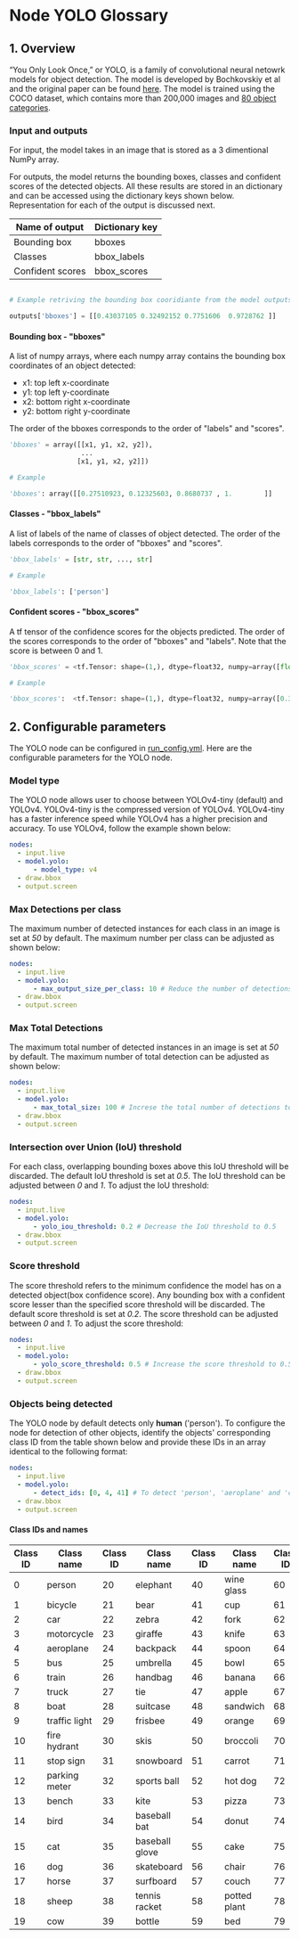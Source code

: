 # Node YOLO Glossary

## 1. Overview

“You Only Look Once,” or YOLO, is a family of convolutional neural netowrk models for object detection. The model is developed by Bochkovskiy et al and the original paper can be found [here](https://arxiv.org/pdf/2004.10934.pdf). The model is trained using the COCO dataset, which contains more than 200,000 images and [80 object categories](#Class-IDs-and-names).

### Input and outputs

For input, the model takes in an image that is stored as a 3 dimentional NumPy array.

For outputs, the model returns the bounding boxes, classes and confident scores of the detected objects. All these results are stored in an dictionary and can be accessed using the dictionary keys shown below. Representation for each of the output is discussed next.

| Name of output   | Dictionary key |
| ---------------- | -------------- |
| Bounding box     | bboxes         |
| Classes          | bbox_labels    |
| Confident scores | bbox_scores    |

```python

# Example retriving the bounding box cooridiante from the model outputs

outputs['bboxes'] = [[0.43037105 0.32492152 0.7751606  0.9728762 ]]
```

#### Bounding box - "bboxes"

A list of numpy arrays, where each numpy array contains the bounding box coordinates of an object detected:

- x1: top left x-coordinate
- y1: top left y-coordinate
- x2: bottom right x-coordinate
- y2: bottom right y-coordinate

The order of the bboxes corresponds to the order of "labels" and "scores".

```python
'bboxes' = array([[x1, y1, x2, y2]),
                  ...
                 [x1, y1, x2, y2]])

# Example

'bboxes': array([[0.27510923, 0.12325603, 0.8680737 , 1.        ]]
```

#### Classes - "bbox_labels"

A list of labels of the name of classes of object detected. The order of the labels corresponds to the order of "bboxes" and "scores".

```python
'bbox_labels' = [str, str, ..., str]

# Example

'bbox_labels': ['person']
```

#### Confident scores - "bbox_scores"

A tf tensor of the confidence scores for the objects predicted. The order of the scores corresponds to the order of "bboxes" and "labels". Note that the score is between 0 and 1.

```python
'bbox_scores' = <tf.Tensor: shape=(1,), dtype=float32, numpy=array([float, float, ..., float], dtype=float32)>

# Example

'bbox_scores':  <tf.Tensor: shape=(1,), dtype=float32, numpy=array([0.34761652], dtype=float32)>
```

## 2. Configurable parameters

The YOLO node can be configured in [run_config.yml](run_config.yml). Here are the configurable parameters for the YOLO node.

### Model type

The YOLO node allows user to choose between YOLOv4-tiny (default) and YOLOv4. YOLOv4-tiny is the compressed version of YOLOv4. YOLOv4-tiny has a faster inference speed while YOLOv4 has a higher precision and accuracy. To use YOLOv4, follow the example shown below:

```yaml
nodes:
  - input.live
  - model.yolo:
      - model_type: v4
  - draw.bbox
  - output.screen
```

### Max Detections per class

The maximum number of detected instances for each class in an image is set at _50_ by default. The maximum number per class can be adjusted as shown below:

```yaml
nodes:
  - input.live
  - model.yolo:
      - max_output_size_per_class: 10 # Reduce the number of detections to 10 per class
  - draw.bbox
  - output.screen
```

### Max Total Detections

The maximum total number of detected instances in an image is set at _50_ by default. The maximum number of total detection can be adjusted as shown below:

```yaml
nodes:
  - input.live
  - model.yolo:
      - max_total_size: 100 # Increse the total number of detections to 100
  - draw.bbox
  - output.screen
```

### Intersection over Union (IoU) threshold

For each class, overlapping bounding boxes above this IoU threshold will be discarded. The default IoU threshold is set at _0.5_. The IoU threshold can be adjusted between _0_ and _1_. To adjust the IoU threshold:

```yaml
nodes:
  - input.live
  - model.yolo:
      - yolo_iou_threshold: 0.2 # Decrease the IoU threshold to 0.5
  - draw.bbox
  - output.screen
```

### Score threshold

The score threshold refers to the minimum confidence the model has on a detected object(box confidence score). Any bounding box with a confident score lesser than the specified score threshold will be discarded. The default score threshold is set at _0.2_. The score threshold can be adjusted between _0_ and _1_. To adjust the score threshold:

```yaml
nodes:
  - input.live
  - model.yolo:
      - yolo_score_threshold: 0.5 # Increase the score threshold to 0.5
  - draw.bbox
  - output.screen
```

### Objects being detected

The YOLO node by default detects only **human** ('person'). To configure the node for detection of other objects, identify the objects' corresponding class ID from the table shown below and provide these IDs in an array identical to the following format:

```yaml
nodes:
  - input.live
  - model.yolo:
      - detect_ids: [0, 4, 41] # To detect 'person', 'aeroplane' and 'cup'
  - draw.bbox
  - output.screen
```

#### Class IDs and names

| Class ID | Class name    | Class ID | Class name     | Class ID | Class name   | Class ID | Class name   |
| -------- | ------------- | -------- | -------------- | -------- | ------------ | -------- | ------------ |
| 0        | person        | 20       | elephant       | 40       | wine glass   | 60       | dining table |
| 1        | bicycle       | 21       | bear           | 41       | cup          | 61       | toilet       |
| 2        | car           | 22       | zebra          | 42       | fork         | 62       | tv           |
| 3        | motorcycle    | 23       | giraffe        | 43       | knife        | 63       | laptop       |
| 4        | aeroplane     | 24       | backpack       | 44       | spoon        | 64       | mouse        |
| 5        | bus           | 25       | umbrella       | 45       | bowl         | 65       | remote       |
| 6        | train         | 26       | handbag        | 46       | banana       | 66       | keyboard     |
| 7        | truck         | 27       | tie            | 47       | apple        | 67       | cell phone   |
| 8        | boat          | 28       | suitcase       | 48       | sandwich     | 68       | microwave    |
| 9        | traffic light | 29       | frisbee        | 49       | orange       | 69       | oven         |
| 10       | fire hydrant  | 30       | skis           | 50       | broccoli     | 70       | toaster      |
| 11       | stop sign     | 31       | snowboard      | 51       | carrot       | 71       | sink         |
| 12       | parking meter | 32       | sports ball    | 52       | hot dog      | 72       | refrigerator |
| 13       | bench         | 33       | kite           | 53       | pizza        | 73       | book         |
| 14       | bird          | 34       | baseball bat   | 54       | donut        | 74       | clock        |
| 15       | cat           | 35       | baseball glove | 55       | cake         | 75       | vase         |
| 16       | dog           | 36       | skateboard     | 56       | chair        | 76       | scissors     |
| 17       | horse         | 37       | surfboard      | 57       | couch        | 77       | teddy bear   |
| 18       | sheep         | 38       | tennis racket  | 58       | potted plant | 78       | hair drier   |
| 19       | cow           | 39       | bottle         | 59       | bed          | 79       | toothbrush   |

